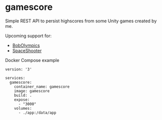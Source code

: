 # gamescore

Simple REST API to persist highscores from some Unity games created by me.

Upcoming support for:
* [BobOlympics](http://games.morphnet.ch/bobolympics/index.html)
* [SpaceShooter](https://spaceshooter.morphnet.ch/)


Docker Compose example
```
version: '3'

services:
  gamescore:
    container_name: gamescore
    image: gamescore
    build: .
    expose:
      - "3000"
    volumes:
      - ./app:/data/app
```